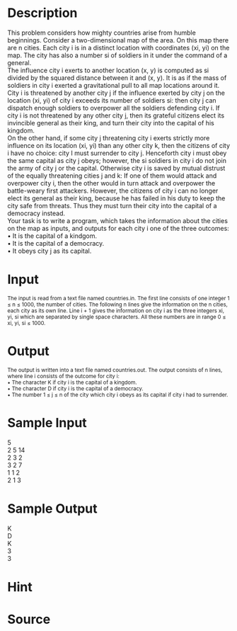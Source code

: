 
# Description

<div class="content"><div>This problem considers how mighty countries arise from humble beginnings. Consider a two-dimensional map of the area. On this map there are n cities. Each city i is in a distinct location with coordinates (xi, yi) on the map. The city has also a number si of soldiers in it under the command of a general.</div>
<div>The influence city i exerts to another location (x, y) is computed as si divided by the squared distance between it and (x, y). It is as if the mass of soldiers in city i exerted a gravitational pull to all map locations around it. City i is threatened by another city j if the influence exerted by city j on the location (xi, yi) of city i exceeds its number of soldiers si: then city j can dispatch enough soldiers to overpower all the soldiers defending city i. If city i is not threatened by any other city j, then its grateful citizens elect its invincible general as their king, and turn their city into the capital of his kingdom.</div>
<div>On the other hand, if some city j threatening city i exerts strictly more influence on its location (xi, yi) than any other city k, then the citizens of city i have no choice: city I must surrender to city j. Henceforth city i must obey the same capital as city j obeys; however, the si soldiers in city i do not join the army of city j or the capital. Otherwise city i is saved by mutual distrust of the equally threatening cities j and k: If one of them would attack and overpower city i, then the other would in turn attack and overpower the battle-weary first attackers. However, the citizens of city i can no longer elect its general as their king, because he has failed in his duty to keep the city safe from threats. Thus they must turn their city into the capital of a democracy instead.</div>
<div>Your task is to write a program, which takes the information about the cities on the map as inputs, and outputs for each city i one of the three outcomes:</div>
<div>• It is the capital of a kindgom.</div>
<div>• It is the capital of a democracy.</div>
<div>• It obeys city j as its capital.</div></div>

# Input

<div class="content"><div style="font-size: 11.8181819915771px;">The input is read from a text file named countries.in. The first line consists of one integer 1 ≤ n ≤ 1000, the number of cities. The following n lines give the information on the n cities, each city as its own line. Line i + 1 gives the information on city i as the three integers xi, yi, si which are separated by single space characters. All these numbers are in range 0 ≤ xi, yi, si ≤ 1000.</div></div>

# Output

<div class="content"><div style="font-size: 11.8181819915771px;">The output is written into a text file named countries.out. The output consists of n lines, where line i consists of the outcome for city i:</div>
<div style="font-size: 11.8181819915771px;">• The character K if city i is the capital of a kingdom.</div>
<div style="font-size: 11.8181819915771px;">• The character D if city i is the capital of a democracy.</div>
<div style="font-size: 11.8181819915771px;">• The number 1 ≤ j ≤ n of the city which city i obeys as its capital if city i had to surrender.</div>
<div></div></div>

# Sample Input

<div class="content"><span class="sampledata">5<br/>
2 5 14<br/>
2 3 2<br/>
3 2 7<br/>
1 1 2<br/>
2 1 3<br/>
</span></div>

# Sample Output

<div class="content"><span class="sampledata">K<br/>
D<br/>
K<br/>
3<br/>
3<br/>
</span></div>

# Hint

<div class="content"><p></p></div>

# Source

<div class="content"><p><a href="problemset.php?search="></a></p></div>

